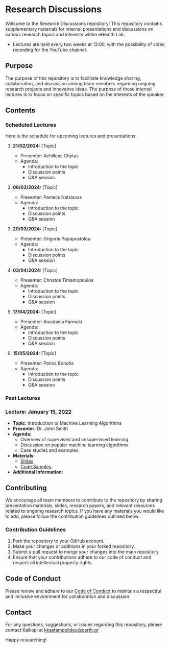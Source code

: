 # Research Discussions

Welcome to the Research Discussions repository! This repository contains supplementary materials for internal presentations and discussions on various research topics and interests within eHealth Lab.
  - Lectures are held every two weeks at 13:00, with the possibility of video recording for the YouTube channel.


## Purpose

The purpose of this repository is to facilitate knowledge sharing, collaboration, and discussion among team members regarding ongoing research projects and innovative ideas. The purpose of these internal lectures is to focus on specific topics based on the interests of the speaker.

## Contents

### Scheduled Lectures

Here is the schedule for upcoming lectures and presentations:

1. **21/02/2024:** [Topic]
   - Presenter: Achilleas Chytas
   - Agenda:
     - Introduction to the topic
     - Discussion points
     - Q&A session

2. **06/03/2024:** [Topic]
   - Presenter: Pantelis Natsiavas
   - Agenda:
     - Introduction to the topic
     - Discussion points
     - Q&A session
       
3. **20/03/2024:** [Topic]
   - Presenter: Grigoris Papapostolou
   - Agenda:
     - Introduction to the topic
     - Discussion points
     - Q&A session

4. **03/04/2024:** [Topic]
   - Presenter: Christos Timamopoulos
   - Agenda:
     - Introduction to the topic
     - Discussion points
     - Q&A session
    
5. **17/04/2024:** [Topic]
   - Presenter: Anastasia Farmaki
   - Agenda:
     - Introduction to the topic
     - Discussion points
     - Q&A session

6. **15/05/2024:** [Topic]
   - Presenter: Panos Bonotis
   - Agenda:
     - Introduction to the topic
     - Discussion points
     - Q&A session

### Past Lectures

### Lecture: January 15, 2022

- **Topic:** Introduction to Machine Learning Algorithms
- **Presenter:** Dr. John Smith
- **Agenda:**
  - Overview of supervised and unsupervised learning
  - Discussion on popular machine learning algorithms
  - Case studies and examples
- **Materials:**
  - [Slides](./Lecture-2022-01-15/slides.pdf)
  - [Code Samples](./Lecture-2022-01-15/code_samples.zip)
- **Additional Information:**

## Contributing

We encourage all team members to contribute to the repository by sharing presentation materials, slides, research papers, and relevant resources related to ongoing research topics. If you have any materials you would like to add, please follow the contribution guidelines outlined below.

### Contribution Guidelines

1. Fork the repository to your GitHub account.
2. Make your changes or additions in your forked repository.
3. Submit a pull request to merge your changes into the main repository.
4. Ensure that your contributions adhere to our code of conduct and respect all intellectual property rights.

## Code of Conduct

Please review and adhere to our [Code of Conduct](CODE_OF_CONDUCT.md) to maintain a respectful and inclusive environment for collaboration and discussion.

## Contact

For any questions, suggestions, or issues regarding this repository, please contact Kalliopi at kkastampolidou@certh.gr

Happy researching!

